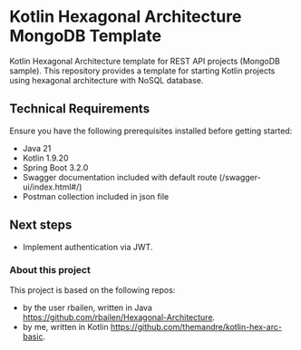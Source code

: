 # Kotlin Hexagonal Architecture MongoDB Template
Kotlin Hexagonal Architecture template for REST API projects (MongoDB sample).
This repository provides a template for starting Kotlin projects using hexagonal architecture with NoSQL database.

## Technical Requirements
Ensure you have the following prerequisites installed before getting started:

- Java 21
- Kotlin 1.9.20
- Spring Boot 3.2.0
- Swagger documentation included with default route (/swagger-ui/index.html#/)
- Postman collection included in json file

## Next steps
- Implement authentication via JWT.

### About this project
This project is based on the following repos:
- by the user rbailen, written in Java https://github.com/rbailen/Hexagonal-Architecture.
- by me, written in Kotlin https://github.com/themandre/kotlin-hex-arc-basic.